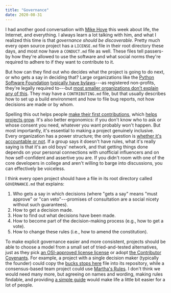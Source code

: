 ```yaml
---
title: "Governance"
date: 2020-08-31
---
```


I had another good conversation with [Mike Hoye](http://exple.tive.org/blarg/) this week
about life, the Internet, and everything.
I always learn a lot talking with him,
and what I realized this time is that *governance should be discoverable*.
Pretty much every open source project has a `LICENSE.md` file in their root directory these days,
and most now have a `CONDUCT.md` file as well.
These files tell passers-by how they're allowed to use the software
and what social norms they're required to adhere to if they want to contribute to it.

But how can they find out who decides what the project is going to do next,
or who gets a say in deciding that?
Large organizations like the [Python Software Foundation](https://www.python.org/psf/)
[typically have bylaws](https://arxiv.org/abs/2005.10063)---as registered non-profits,
they're legally required to---but
[most smaller organizations don't explain any of this](https://opensource.com/open-organization/18/4/new-governance-model-research).
They may have a `CONTRIBUTING.md` file,
but that usually describes how to set up a build environment and how to file bug reports,
not how decisions are made or by whom.

Spelling this out helps people [make their first contributions](https://en.wikipedia.org/wiki/Legitimate_peripheral_participation),
which [helps projects grow](https://journals.plos.org/ploscompbiol/article?id=10.1371%2Fjournal.pcbi.1007296).
It's also better ergonomics:
if you don't know who to ask or whose consent you need,
whatever you want probably won't happen.
But most importantly,
it's essential to making a project genuinely inclusive.
Every organization has a power structure;
the only question is [whether it's accountable or not](https://www.jofreeman.com/joreen/tyranny.htm).
If a group says it doesn't have rules,
what it's really saying is that it's an old boys' network,
and that getting things done depends on your personal connections with unofficial influencers
and on how self-confident and assertive you are.
If you didn't room with one of the core developers in college
and aren't willing to barge into discussions,
you can effectively be voiceless.

I think every open project should have a file in its root directory called `GOVERNANCE.md`
that explains:

1.  Who gets a say in which decisions
    (where "gets a say" means "must approve" or "can veto"---promises of consultation
    are a social nicety without such guarantees).
2.  How to get a decision made.
3.  How to find out what decisions have been made.
4.  How to become part of the decision-making process (e.g., how to get a vote).
5.  How to change these rules (i.e., how to amend the constitution).

To make explicit governance easier and more consistent,
projects should be able to choose a model from a small set of tried-and-tested alternatives,
just as they pick [an OSI-approved license license](https://opensource.org/)
or adopt [the Contributor Covenants](https://www.contributor-covenant.org/).
For example,
a project with a single decision maker (typically the founder) could copy
the [bucks stops here]({{site.github.url}}/files/2020/08/buck-stops-here.md) file into its repository,
while a consensus-based team project could use [Martha's Rules]({{site.github.url}}/files/2020/08/marthas.md).
I don't think we would need many more,
but agreeing on names and wording,
making rules findable,
and providing [a simple guide](https://choosealicense.com/)
would make life a little bit easier for a lot of people.
